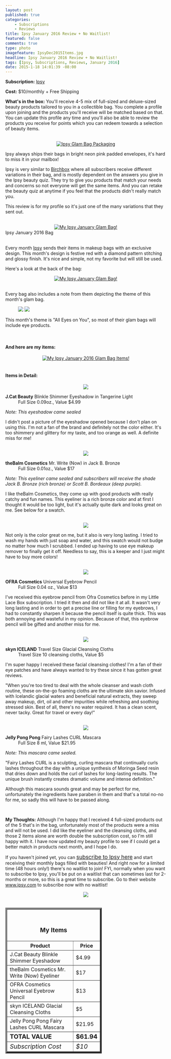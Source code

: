 ```yaml
---
layout: post
published: true
categories: 
    - Subscriptions
    - Reviews
title: Ipsy January 2016 Review + No Waitlist!
featured: false
comments: true
type: photo
imagefeature: IpsyDec2015Items.jpg
headline: Ipsy January 2016 Review + No Waitlist!
tags: [Ipsy, Subscriptions, Reviews, January 2016]
date: 2015-1-18 14:01:39 -08:00
---
```


<p></p>
<p><b>Subscription:</b> <a href="https://www.ipsy.com/new?refer=uns8d" target="_blank">Ipsy</a></p>
<p><b>Cost:</b> $10/monthly + Free Shipping</p>
<p><b>What's in the box:</b> You'll receive 4-5 mix of full-sized and deluxe-sized beauty products tailored to you in a collectible bag. You complete a profile upon joining and the products you'll receive will be matched based on that. You can update this profile any time and you'll also be able to review the products you receive for points which you can redeem towards a selection of beauty items.</p>
<br>

<center><a href="https://www.ipsy.com/new?refer=uns8d" target="_blank">
<img src="/images/IpsyJan2016Package.jpg" border="0" style="border:none;max-width:100%;" alt="Ipsy Glam Bag Packaging" />
</a></center>
<p>Ipsy always ships their bags in bright neon pink padded envelopes, it's hard to miss it in your mailbox!</p>

<p>Ipsy is very similar to <a href="https://www.birchbox.com/invite/whatsupmailbox" target="_blank">Birchbox</a> where all subscribers receive different variations in their bag, and is mostly dependent on the answers you give in the Ipsy beauty quiz. They try to give you products that match your needs and concerns so not everyone will get the same items. And you can retake the beauty quiz at anytime if you feel that the products didn't really match you.</p>

<p>This review is for my profile so it's just one of the many variations that they sent out.</p>

<br>

<center><a href="https://www.ipsy.com/new?refer=uns8d" target="_blank">
<img src="/images/IpsyJan2016Bag.jpg" border="0" style="border:none;max-width:100%;" alt="My Ipsy January Glam Bag!" />
</a></center>
<figcaption>Ipsy January 2016 Bag</figcaption>

<br>

<p>Every month <a href="https://www.ipsy.com/new?refer=uns8d" target="_blank">Ipsy</a> sends their items in makeup bags with an exclusive design. This month's design is festive red with a diamond pattern stitching and glossy finish. It's nice and simple, not my favorite but will still be used.</p>

<p>Here's a look at the back of the bag:</p>
<center><a href="https://www.ipsy.com/new?refer=uns8d" target="_blank">
<img src="/images/IpsyJan2016Bag2.jpg" border="0" style="border:none;max-width:100%;" alt="My Ipsy January Glam Bag!" />
</a></center>

<br>

<p>Every bag also includes a note from them depicting the theme of this month's glam bag.<p>

<figure class="half">
      <img src='/images/IpsyJan2016Info.jpg'>
      <img src='/images/IpsyJan2016Info2.jpg'>
</figure>

<p>This month's theme is "All Eyes on You", so most of their glam bags will include eye products.</p>
<br>

<H4>And here are my items:</H4>
<center><a href="https://www.ipsy.com/new?refer=uns8d" target="_blank">
<img src="/images/IpsyJan2016Items.jpg" border="0" style="border:none;max-width:100%;" alt="My Ipsy January 2016 Glam Bag Items!" />
</a></center>
<br>

<H4>Items in Detail:</H4>

<center><a href="https://www.ipsy.com/new?refer=uns8d" target="_blank">
<img src="/images/IpsyJan2016JCatBeautyBlinkleEyeshadow.jpg" border="0" style="border:none;max-width:100%;" />
</a></center>
<DL>
<DT><b>J.Cat Beauty</b> Blinkle Shimmer Eyeshadow in Tangerine Light</DT>
<DD>Full Size 0.09oz., Value $4.99</DD>
</DL>

<p><i>Note: This eyeshadow came sealed</i></p>

<p>I didn't post a picture of the eyeshadow opened because I don't plan on using this. I'm not a fan of the brand and definitely not the color either. It's too shimmery and glittery for my taste, and too orange as well. A definite miss for me!</p>

<br>

<center><a href="https://www.ipsy.com/new?refer=uns8d" target="_blank">
<img src="/images/IpsyJan2016MrWriteNowEyeliner.jpg" border="0" style="border:none;max-width:100%;" />
</a></center>

<DL>
<DT><b>theBalm Cosmetics</b> Mr. Write (Now) in Jack B. Bronze</DT>
<DD>Full Size 0.01oz., Value $17</DD>
</DL>

<p><i>Note: This eyeliner came sealed and subscribers will receive the shade Jack B. Bronze (rich bronze) or Scott B. Bordeaux (deep purple).</i></p>

<p>I like theBalm Cosmetics, they come up with good products with really catchy and fun names. This eyeliner is a rich bronze color and at first I thought it would be too light, but it's actually quite dark and looks great on me. See below for a swatch.</p>

<br>

<center><a href="https://www.ipsy.com/new?refer=uns8d" target="_blank">
<img src="/images/IpsyJan2016MrWriteNowEyeliner2.jpg" border="0" style="border:none;max-width:100%;" />
</a></center>

<p>Not only is the color great on me, but it also is very long lasting. I tried to wash my hands with just soap and water, and this swatch would not budge no matter how much I scrubbed. I ended up having to use eye makeup remover to finally get it off. Needless to say, this is a keeper and I just might have to buy more colors!</p>

<br>

<center><a href="https://www.ipsy.com/new?refer=uns8d" target="_blank">
<img src="/images/IpsyJan2016OfraEyebrowPencil.jpg" border="0" style="border:none;max-width:100%;" />
</a></center>
<DL>
<DT><b>OFRA Cosmetics</b> Universal Eyebrow Pencil</DT>
<DD>Full Size 0.04 oz., Value $13</DD>
</DL>

<p>I've received this eyebrow pencil from Ofra Cosmetics before in my Little Lace Box subscription. I tried it then and did not like it at all. It wasn't very long lasting and in order to get a precise line or filling for my eyebrows, I had to constantly sharpen it because the pencil itself is quite thick. This was both annoying and wasteful in my opinion. Because of that, this eyebrow pencil will be gifted and another miss for me.</p>

<br>

<center><a href="https://www.ipsy.com/new?refer=uns8d" target="_blank">
<img src="/images/IpsyJan2016SkynGlacialCleansingCloths.jpg" border="0" style="border:none;max-width:100%;" />
</a></center>

<DL>
<DT><b>skyn ICELAND</b> Travel Size Glacial Cleansing Cloths</DT>
<DD>Travel Size 10 cleansing cloths, Value $5</DD>
</DL>

<p>I'm super happy I received these facial cleansing clothes! I'm a fan of their eye patches and have always wanted to try these since it has gotten great reviews.</p>

<p>"When you're too tired to deal with the whole cleanser and wash cloth routine, these on-the-go foaming cloths are the ultimate skin savior. Infused with Icelandic glacial waters and beneficial natural extracts, they sweep away makeup, dirt, oil and other impurities while refreshing and soothing stressed skin. Best of all, there's no water required. It has a clean scent, never tacky. Great for travel or every day!"</p>

<br>

<center><a href="https://www.ipsy.com/new?refer=uns8d" target="_blank">
<img src="/images/IpsyJan2016JellyPongPongFairyLashesCurlMascara.jpg" border="0" style="border:none;max-width:100%;" />
</a></center>

<DL>
<DT><b>Jelly Pong Pong</b> Fairy Lashes CURL Mascara</DT>
<DD>Full Size 8 ml, Value $21.95</DD>
</DL>

<p><i>Note: This mascara came sealed.</i></p>

<p>"Fairy Lashes CURL is a sculpting, curling mascara that continually curls lashes throughout the day with a unique synthesis of Moringa Seed resin that dries down and holds the curl of lashes for long-lasting results. The unique brush instantly creates dramatic volume and intense definition."</p>

<p>Although this mascara sounds great and may be perfect for me, unfortunately the ingredients have paraben in them and that's a total no-no for me, so sadly this will have to be passed along.</p>

<br>

<p><i class="icon-exclamation-sign"></i><b> My Thoughts:</b> Although I'm happy that I received 4 full-sized products out of the 5 that's in the bag, unfortunately most of the products were a miss and will not be used. I did like the eyeliner and the cleansing cloths, and those 2 items alone are worth double the subscription cost, so I'm still happy with it. I have now updated my beauty profile to see if I could get a better match in products next month, and I hope I do.</p>

<p>If you haven't joined yet, you can <a href="https://www.ipsy.com/new?refer=uns8d" target="_blank"><big>subscribe to Ipsy here</big></a> and start receiving their monthly bags filled with beauties! And right now for a limited time (48 hours only!) there's no waitlist to join! FYI, normally when you want to subscribe to Ipsy, you'll be put on a waitlist that can sometimes last for 2-months or more, so this is a great time to subscribe. Go to their website <a href="https://www.ipsy.com/new?refer=uns8d" target="_blank">www.ipsy.com</a> to subscribe now with no waitlist!</p>

<center><a href="https://www.ipsy.com/new?refer=uns8d" target="_blank">
<img src="/images/IpsyJan2016NoWaitlist.png" border="0" style="border:none;max-width:100%;" />
</a></center>

<br>

<TABLE  BORDER="5" style="width:60%">
   <TR>
      <TH COLSPAN="2">
         <H3><BR><center>My Items</center></H3>
      </TH>
   </TR>
      <TH>Product</TH>
      <TH>Price</TH>
  <TR>
      <TD>J.Cat Beauty Blinkle Shimmer Eyeshadow</TD>
      <TD>$4.99</TD>
   </TR>
   <TR>
      <TD>theBalm Cosmetics Mr. Write (Now) Eyeliner</TD>
      <TD>$17</TD>
   </TR>
    <TR>
      <TD>OFRA Cosmetics Universal Eyebrow Pencil</TD>
      <TD>$13</TD>
   </TR>
    <TR>
      <TD>skyn ICELAND Glacial Cleansing Cloths</TD>
      <TD>$5</TD>
   </TR>
    <TR>
      <TD>Jelly Pong Pong Fairy Lashes CURL Mascara</TD>
      <TD>$21.95</TD>
   </TR>
   <TR>
      <TD><b><big>TOTAL VALUE</big></b></TD>
      <TD><b><big>$61.94</big></b></TD>
   </TR>
   <TR>
      <TD><i><big>Subscription Cost</big></i></TD>
      <TD><i><big>$10</big></i></TD>
   </TR>
</TABLE>
